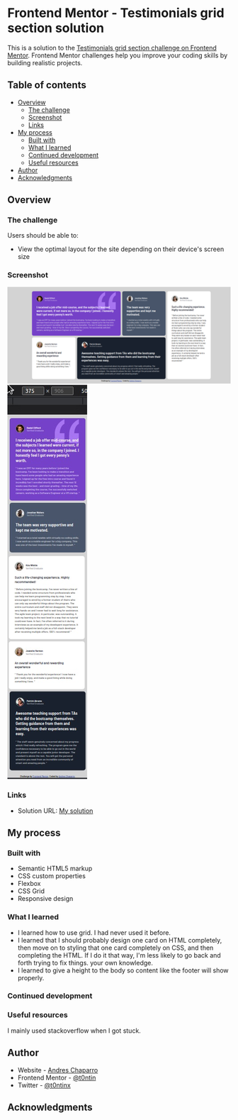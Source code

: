 # Frontend Mentor - Testimonials grid section solution

This is a solution to the [Testimonials grid section challenge on Frontend Mentor](https://www.frontendmentor.io/challenges/testimonials-grid-section-Nnw6J7Un7). Frontend Mentor challenges help you improve your coding skills by building realistic projects. 

## Table of contents

- [Overview](#overview)
  - [The challenge](#the-challenge)
  - [Screenshot](#screenshot)
  - [Links](#links)
- [My process](#my-process)
  - [Built with](#built-with)
  - [What I learned](#what-i-learned)
  - [Continued development](#continued-development)
  - [Useful resources](#useful-resources)
- [Author](#author)
- [Acknowledgments](#acknowledgments)


## Overview

### The challenge

Users should be able to:

- View the optimal layout for the site depending on their device's screen size

### Screenshot

![](./images/screenshot.png)
![](./images/screenshot-mobile.jpg)


### Links

- Solution URL: [My solution](https://t0ntin.github.io/testimonials-grid-section-main/)

## My process

### Built with

- Semantic HTML5 markup
- CSS custom properties
- Flexbox
- CSS Grid
- Responsive design

### What I learned

- I learned how to use grid. I had never used it before.
- I learned that I should probably design one card on HTML completely, then move on to styling that one card completely on CSS, and then completing the HTML. If I do it that way, I'm less likely to go back and forth trying to fix things.
 your own knowledge.
 - I learned to give a height to the body so content like the footer will show properly.

### Continued development

### Useful resources

I mainly used stackoverflow when I got stuck.

## Author

- Website - [Andres Chaparro](https://t0ntin.github.io/testimonials-grid-section-main/)
- Frontend Mentor - [@t0ntin](https://www.frontendmentor.io/profile/t0ntin)
- Twitter - [@t0ntinx](https://www.twitter.com/t0ntinx)


## Acknowledgments

